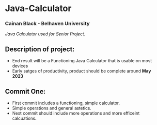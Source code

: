# Java-Calculator
### Cainan Black - Belhaven University
<i>Java Calculator used for Senior Project.</i>

## Description of project:
 - End result will be a Functioning Java Calculator that is usable on most devices
 - Early satges of productivity, product should be complete around **May 2023**


## Commit One:
- First commit includes a functioning, simple calculator.
- Simple operations and general astetics.
- Next commit should include more operations and more efficeint calcuations. 
